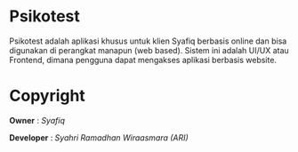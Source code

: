 # Psikotest

Psikotest adalah aplikasi khusus untuk klien Syafiq berbasis online dan bisa digunakan di perangkat manapun (web based). Sistem ini adalah UI/UX atau Frontend, dimana pengguna dapat mengakses aplikasi berbasis website.

# Copyright
**Owner** : *Syafiq*

**Developer** : *Syahri Ramadhan Wiraasmara (ARI)*